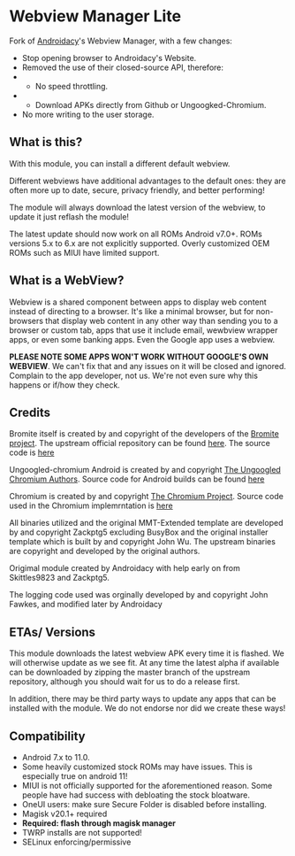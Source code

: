 # Webview Manager Lite
Fork of [Androidacy](https://www.androidacy.com)'s Webview Manager, with a few changes:
- Stop opening browser to Androidacy's Website.
- Removed the use of their closed-source API, therefore:
- - No speed throttling.
- - Download APKs directly from Github or Ungoogked-Chromium.
- No more writing to the user storage.



## What is this?

With this module, you can install a different default webview.

Different webviews have additional advantages to the default ones: they are often more up to date, secure, privacy friendly, and better performing!

The module will always download the latest version of the webview, to update it just reflash the module!

The latest update should now work on all ROMs Android v7.0+. ROMs versions 5.x to 6.x are not explicitly supported. Overly customized OEM ROMs such as MIUI have limited support.

## What is a WebView?

Webview is a shared component between apps to display web content instead of directing to a browser. It's like a minimal browser, but for non-browsers that display web content in any other way than sending you to a browser or custom tab, apps that use it include email, wewbview wrapper apps, or even some banking apps. Even the Google app uses a webview.

**PLEASE NOTE SOME APPS WON'T WORK WITHOUT GOOGLE'S OWN WEBVIEW**. We can't fix that and any issues on it will be closed and ignored. Complain to the app developer, not us. We're not even sure why this happens or if/how they check.

## Credits

Bromite itself is created by and copyright of the developers of the [Bromite project](https://github.com/bromite/bromite). The upstream official repository can be found [here](https://github.com/bromite/bromitewebview). The source code is [here](https://github.com/bromite/bromite)

Ungoogled-chromium Android is created by and copyright [The Ungoogled Chromium Authors](https://ungoogled-software.github.io/). Source code for Android builds can be found [here](https://git.droidware.info/wchen342/ungoogled-chromium-android)

Chromium is created by and copyright [The Chromium Project](http://www.chromium.org/). Source code used in the Chromium implemrntation is [here](https://github.com/bromite/chromium)

All binaries utilized and the original MMT-Extended template are developed by and copyright Zackptg5 excluding BusyBox and the original installer template which is built by and copyright John Wu. The upstream binaries are copyright and developed by the original authors.

Origimal module created by Androidacy with help early on from Skittles9823 and Zackptg5.

The logging code used was orginally developed by and copyright John Fawkes, and modified later by Androidacy

## ETAs/ Versions

This module downloads the latest webview APK every time it is flashed. We will otherwise update as we see fit.
At any time the latest alpha if available can be downloaded by zipping the master branch of the upstream repository, although you should wait for us to do a release first.

In addition, there may be third party ways to update any apps that can be installed with the module. We do not endorse nor did we create these ways!

## Compatibility

- Android 7.x to 11.0.
- Some heavily customized stock ROMs may have issues. This is especially true on android 11!
- MIUI is not officially supported for the aforementioned reason. Some people have had success with debloating the stock bloatware.
- OneUI users: make sure Secure Folder is disabled before installing.
- Magisk v20.1+ required
- **Required: flash through magisk manager**
- TWRP installs are not supported!
- SELinux enforcing/permissive